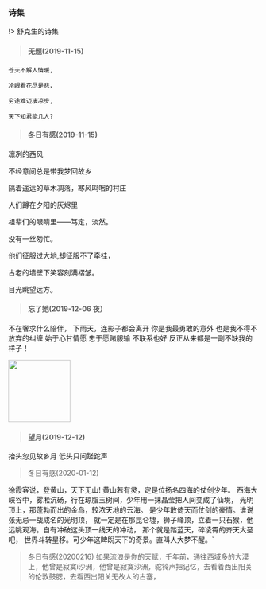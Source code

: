 <!--
 * @Descripttion: 
 * @version: 
 * @Author: suckson
 * @Date: 2019-11-15 13:00:15
 * @LastEditors  : suckson
 * @LastEditTime : 2020-01-16 14:15:08
 -->
### 诗集

!> 舒克生的诗集

> #### 无题(2019-11-15)

`苍天不解人情暖,`

`冷眼看花尽是悲，`

`穷途难迈凄凉步,`

`天下知君能几人?`


> #### 冬日有感(2019-11-15)

凛冽的西风

不经意间总是带我梦回故乡

隔着遥远的草木凋落，寒风鸣咽的村庄

人们蹲在夕阳的灰烬里

祖辈们的眼睛里——笃定，淡然。

没有一丝匆忙。

他们征服过大地,却征服不了牵挂，

古老的墙壁下笑容刻满褶皱。

目光眺望远方。


> #### 忘了她(2019-12-06 夜）

不在奢求什么陪伴，
下雨天，连影子都会离开
你是我最勇敢的意外
也是我不得不放弃的纠缠
始于心甘情愿
忠于愿赌服输
不联系也好
反正从来都是一副不缺我的样子！

<img src="https://suckosn-blog.oss-cn-hangzhou.aliyuncs.com/img/timg%20(1).jpg" height="125px">


> #### 望月(2019-12-12)

抬头忽见故乡月
低头只问蹉跎声

> 冬日有感(2020-01-12)

徐霞客说，登黄山，天下无山!
黄山若有灵，定是位扬名四海的仗剑少年。
西海大峡谷中，雾凇沆砀，行在琼脂玉树间，少年用一抹晶莹把人间变成了仙境，
光明顶上，那蓬勃而出的金乌，较浓天地的云海。
是少年敢倚天而仗剑的豪情。谁说张无忌一战成名的光明顶，
就一定是在那昆仑墟，狮子峰顶，立着一只石猴，他远眺观海。自有冲破这头顶一线天的冲动，
那个就是踏蓝天，碎凌霄的齐天大圣吧，
世界斗转星移。可少年这睥睨天下的奇景。直叫人大梦不醒。`


>冬日有感(20200216)
 如果流浪是你的天赋，千年前，通往西域多的大漠上，他曾是寂寞i沙洲，他曾是寂寞沙洲，驼铃声把记忆，去看着西出阳关的伦敦鼓腮，去看西出阳关无故人的古塞，